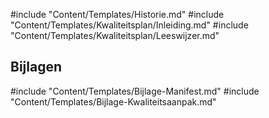 #include "Content/Templates/Historie.md"
#include "Content/Templates/Kwaliteitsplan/Inleiding.md"
#include "Content/Templates/Kwaliteitsplan/Leeswijzer.md"

## Bijlagen

#include "Content/Templates/Bijlage-Manifest.md"
#include "Content/Templates/Bijlage-Kwaliteitsaanpak.md"